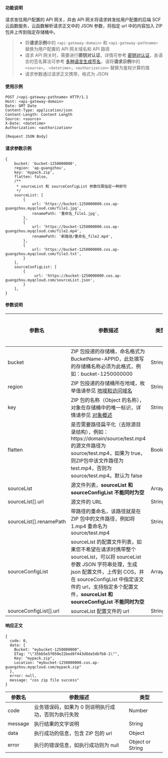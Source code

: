 #### 功能说明

请求发往用户配置的 API 网关，并由 API 网关将请求转发给用户配置的后端 SCF 云函数服务，云函数解析请求正文中的 JSON 参数，将指定 url 中的内容加入 ZIP 包并上传到指定存储桶中。

>- 将**请求示例**中的 `<api-gateway-domain>` 和 `<api-gateway-pathname>` 替换为用户配置的 API 网关域名和 API 路径
>- 请求 API 网关时，需要进行**密钥对认证**，详情可参考 [密钥对认证](https://cloud.tencent.com/document/product/628/11819)，各语言的签名算法可参考 [多种语言生成签名](https://cloud.tencent.com/document/product/628/42189)，请将**请求示例**中的 `<source>`， `<datetime>`，`<authorization>` 替换为鉴权计算的值
>- 请求参数通过请求正文携带，格式为 JSON

#### 使用示例
[//]: # (.cssg-snippet-transfer-upload-file)
```
POST /<api-gateway-pathname> HTTP/1.1
Host: <api-gateway-domain>
Date: GMT Date
Content-Type: application/json
Content-Length: Content Length
Source: <source>
X-Date: <datetime>
Authorization: <authorization>

[Request JSON Body]
```

#### 请求参数示例

```
{
    bucket: 'bucket-1250000000',
    region: 'ap-guangzhou',
    key: 'mypack.zip',
    flatten: false,
    /**
     * sourceList 和 sourceConfigList 参数仅需指定一种即可
     */
    sourceList: [
        {
            url: 'https://bucket-1250000000.cos.ap-guangzhou.myqcloud.com/file1.jpg',
            renamePath: '重命名_file1.jpg',
        },
        {
            url: 'https://bucket-1250000000.cos.ap-guangzhou.myqcloud.com/file2.mp4',
            renamePath: '新路径/重命名_file2.mp4',
        },
        {
            url: 'https://bucket-1250000000.cos.ap-guangzhou.myqcloud.com/file3.txt',
        }
    ],
    sourceConfigList: [
        {
             url: 'https://bucket-1250000000.cos.ap-guangzhou.myqcloud.com/sourceList.json',
        }
    ],
}
```

#### 参数说明

| 参数名                                 | 参数描述                                                     | 类型      | 是否必填 |
| ------------------------------------------------------------ | ------------------------------------------------------------ | --------- | ---- |
| bucket                                                       | ZIP 包投递的存储桶，命名格式为 BucketName-APPID，此处填写的存储桶名称必须为此格式，例如：bucket-1250000000 | String    | 是   |
| region                                                       | ZIP 包投递的存储桶所在地域，枚举值请参见 [地域和访问域名](https://cloud.tencent.com/document/product/436/6224) | String    | 是   |
| key                                                          | ZIP 包的名称（Object 的名称），对象在存储桶中的唯一标识，详情请参见 [对象概述](https://cloud.tencent.com/document/product/436/13324) | String    | 是   |
| flatten                                                         | 是否需要路径扁平化（去除源目录结构），例如：https://domain/source/test.mp4 的源文件路径为 source/test.mp4，如果为 true，则ZIP包中该文件路径为 test.mp4，否则为 source/test.mp4。默认为 false          | Boolean | 否   |
| sourceList                                                    | 源文件列表，**sourceList 和 sourceConfigList 不能同时为空**                                                     | Array    | 是   |
| sourceList[].url                                                   | 源文件的 URL                                                 | String    | 是   |
| sourceList[].renamePath                                                 | 带路径的重命名，该路径就是在 ZIP 包中的文件路径，例如将 1.mp4 重命名为 source/test.mp4       | String    | 否   |
| sourceConfigList                                                  | sourceList 的配置文件列表，如果您不希望在请求时携带整个 sourceList，可以将 sourceList 参数 JSON 字符串处理，生成 json 配置文件，上传到 COS，并在 sourceConfigList 中指定该文件的 url，支持指定多个配置文件，**sourceList 和 sourceConfigList 不能同时为空** | Array  | 是   |
| sourceConfigList[].url                                                  | sourceList 配置文件的 url | String  | 是   |

#### 响应正文
```
{
  code: 0,
  data: {
    Bucket: "mybucket-1250000000",
    ETag: "\"35bb5e5f050e22bed8f443d8da5dbfb8-1\"",
    Key: "mypack.zip",
    Location: "mybucket-1250000000.cos.ap-guangzhou.myqcloud.com/mypack.zip"
  },
  error: null,
  message: "cos zip file success"
}
```

| 参数名       | 参数描述                                                     | 类型   |
| ------------ | ------------------------------------------------------------ | ------ |
| code          | 业务错误码，如果为 0 则说明执行成功，否则为执行失败 | Number |
| message | 执行结果的文字说明                  | String |
| data | 执行成功的信息，包含 ZIP 包的 url                  | Object |
| error    | 执行的错误信息，如执行成功则为 null                                           | Object or String |